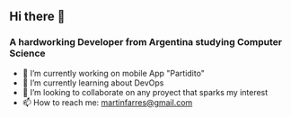 ## Hi there 👋
### A hardworking Developer from Argentina studying Computer Science

- 🔭 I’m currently working on mobile App "Partidito"
- 🌱 I’m currently learning about DevOps
- 👯 I’m looking to collaborate on any proyect that sparks my interest
- 📫 How to reach me: martinfarres@gmail.com




